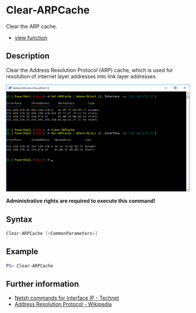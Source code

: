 # Clear-ARPCache

Clear the ARP cache.

* [view function](https://github.com/BornToBeRoot/PowerShell/blob/master/Module/LazyAdmin/Functions/ARPCache/Clear-ARPCache.ps1)

## Description

Clear the Address Resolution Protocol (ARP) cache, which is used for resolution of internet layer addresses into link layer addresses.

![Screenshot](Images/Clear-ARPCache.png?raw=true "Clear-ARPCache")

**Administrative rights are required to execute this command!**

## Syntax

```powershell
Clear-ARPCache [<CommonParameters>]
```

## Example

```powershell
PS> Clear-ARPCache
```

## Further information

* [Netsh commands for Interface IP - Technet](https://technet.microsoft.com/en-us/library/bb490943.aspx)
* [Address Resolution Protocol - Wikipedia](https://en.wikipedia.org/wiki/Address_Resolution_Protocol)